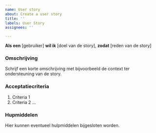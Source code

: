 ```yaml
---
name: User story
about: Create a user story
title: ''
labels: User Story
assignees: ''

---
```


**Als een** [gebruiker] **wil ik** [doel van de story], **zodat** [reden van de story]

### Omschrijving

Schrijf een korte omschrijving met bijvoorbeeld de context ter ondersteuning van de story.

### Acceptatiecriteria

1. Criteria 1
2. Criteria 2 ...

### Hupmiddelen

Hier kunnen eventueel hulpmiddelen bijgesloten worden.
